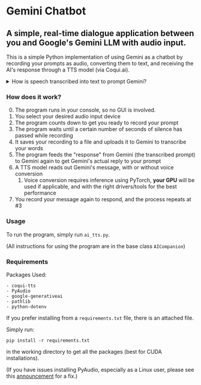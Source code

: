 # Gemini Chatbot

## A simple, real-time dialogue application between you and Google's Gemini LLM with audio input.

This is a simple Python implementation of using Gemini as a chatbot by recording your prompts as audio, converting them to text, and receiving the AI's response through a TTS model (via Coqui.ai). 

<details><summary>How is speech transcribed into text to prompt Gemini?</summary>
Funny enough (with some discovery), Gemini will automatically transcribe any uploaded audio files to the best of its abilities without additional prompting. By uploading an audio file of your prompt, Gemini will return a response to what you said. Albeit it is not perfect, it easily gets the job done and does not require any extra libraries compared to other methods.
</details>

### How does it work?
0. The program runs in your console, so no GUI is involved.
1. You select your desired audio input device
2. The program counts down to get you ready to record your prompt
3. The program waits until a certain number of seconds of silence has passed while recording
4. It saves your recording to a file and uploads it to Gemini to transcribe your words
5. The program feeds the "response" from Gemini (the transcribed prompt) to Gemini again to get Gemini's actual reply to your prompt
6. A TTS model reads out Gemini's message, with or without voice conversion
   1. Voice conversion requires inference using PyTorch, **your GPU** will be used if applicable, and with the right drivers/tools for the best performance
7. You record your message again to respond, and the process repeats at #3

### Usage
To run the program, simply run `ai_tts.py`.

(All instructions for using the program are in the base class `AICompanion`)

### Requirements
Packages Used:
```
- coqui-tts
- PyAudio
- google-generativeai
- pathlib
- python-dotenv
```
If you prefer installing from a `requirements.txt` file, there is an attached file. 

Simply run:

`pip install -r requirements.txt`

in the working directory to get all the packages (best for CUDA installations).

(If you have issues installing PyAudio, especially as a Linux user, please see this [announcement](https://github.com/poibear/Gemini-Chatbot/discussions/1) for a fix.)
